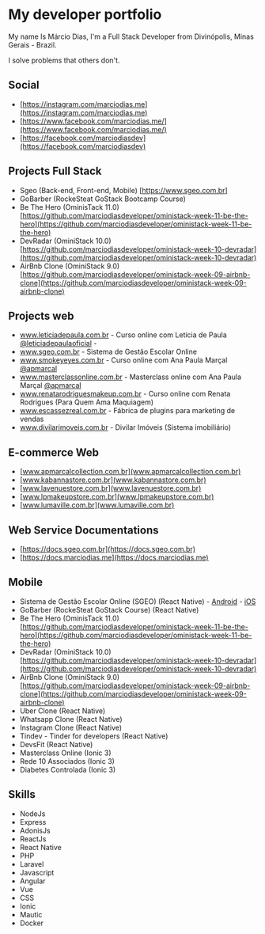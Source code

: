 # My developer portfolio

My name Is Márcio Dias, I'm a Full Stack Developer from Divinópolis, Minas Gerais - Brazil.

I solve problems that others don't.

## Social

- [https://instagram.com/marciodias.me](https://instagram.com/marciodias.me)
- [https://www.facebook.com/marciodias.me/](https://www.facebook.com/marciodias.me/)
- [https://facebook.com/marciodiasdev](https://facebook.com/marciodiasdev)

## Projects Full Stack

- Sgeo (Back-end, Front-end, Mobile) [https://www.sgeo.com.br]
- GoBarber (RockeSteat GoStack Bootcamp Course)
- Be The Hero (OminisTack 11.0) [https://github.com/marciodiasdeveloper/oministack-week-11-be-the-hero](https://github.com/marciodiasdeveloper/oministack-week-11-be-the-hero)
- DevRadar (OminiStack 10.0) [https://github.com/marciodiasdeveloper/oministack-week-10-devradar](https://github.com/marciodiasdeveloper/oministack-week-10-devradar)
- AirBnb Clone (OminiStack 9.0) [https://github.com/marciodiasdeveloper/oministack-week-09-airbnb-clone](https://github.com/marciodiasdeveloper/oministack-week-09-airbnb-clone)

## Projects web

- www.leticiadepaula.com.br - Curso online com Letícia de Paula [@leticiadepaulaoficial](https://www.instagram.com/leticiadepaulaoficial/) - 
- www.sgeo.com.br - Sistema de Gestão Escolar Online
- www.smokeyeyes.com.br - Curso online com Ana Paula Marçal [@apmarcal](https://www.instagram.com/apmarcal/)
- www.masterclassonline.com.br - Masterclass online com Ana Paula Marçal [@apmarcal](https://www.instagram.com/apmarcal/)
- www.renatarodriguesmakeup.com.br - Curso online com Renata Rodrigues (Para Quem Ama Maquiagem)
- www.escassezreal.com.br - Fábrica de plugins para marketing de vendas
- www.divilarimoveis.com.br - Divilar Imóveis (Sistema imobiliário)

## E-commerce Web
- [www.apmarcalcollection.com.br](www.apmarcalcollection.com.br)
- [www.kabannastore.com.br](www.kabannastore.com.br)
- [www.lavenuestore.com.br](www.lavenuestore.com.br)
- [www.lpmakeupstore.com.br](www.lpmakeupstore.com.br)
- [www.lumaville.com.br](www.lumaville.com.br)

## Web Service Documentations

- [https://docs.sgeo.com.br](https://docs.sgeo.com.br)
- [https://docs.marciodias.me](https://docs.marciodias.me)

## Mobile
- Sistema de Gestão Escolar Online (SGEO) (React Native) - [Android](https://play.google.com/store/apps/details?id=com.marciodias.sgeo) - [iOS](https://apps.apple.com/us/app/sgeo/id1304336256?l=pt&ls=1)
- GoBarber (RockeSteat GoStack Course) (React Native)
- Be The Hero (OminisTack 11.0) [https://github.com/marciodiasdeveloper/oministack-week-11-be-the-hero](https://github.com/marciodiasdeveloper/oministack-week-11-be-the-hero)
- DevRadar (OminiStack 10.0) [https://github.com/marciodiasdeveloper/oministack-week-10-devradar](https://github.com/marciodiasdeveloper/oministack-week-10-devradar)
- AirBnb Clone (OminiStack 9.0) [https://github.com/marciodiasdeveloper/oministack-week-09-airbnb-clone](https://github.com/marciodiasdeveloper/oministack-week-09-airbnb-clone)
- Uber Clone (React Native)
- Whatsapp Clone (React Native)
- Instagram Clone (React Native)
- Tindev - Tinder for developers (React Native)
- DevsFit (React Native)
- Masterclass Online (Ionic 3)
- Rede 10 Associados (Ionic 3)
- Diabetes Controlada (Ionic 3)

## Skills
- NodeJs
- Express
- AdonisJs
- ReactJs
- React Native
- PHP
- Laravel
- Javascript
- Angular
- Vue
- CSS
- Ionic
- Mautic
- Docker
